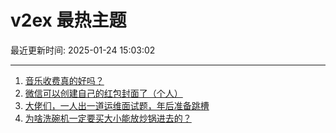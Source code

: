# v2ex 最热主题

最近更新时间: 2025-01-24 15:03:02

--- 
1. [音乐收费真的好吗？](https://www.v2ex.com/t/1107468) 
2. [微信可以创建自己的红包封面了（个人）](https://www.v2ex.com/t/1107475) 
3. [大佬们，一人出一道运维面试题，年后准备跳槽](https://www.v2ex.com/t/1107485) 
4. [为啥洗碗机一定要买大小能放炒锅进去的？](https://www.v2ex.com/t/1107522) 
